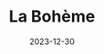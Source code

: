 ---
title: La Bohème
Theatre: First Coast Opera
Venue: Lewis Auditorium
date: 2023-12-30
opening_date: 2023-12-30
closing_date: 2023-12-31
showtimes:
- 2023-12-30 12:30:00
- 2023-12-31 18:00:00
playbill:
Website: https://www.firstcoastopera.com/la-boheme
Tickets: https://app.arts-people.com/index.php?ticketing=fcop&rd=1
show_details:
cast:
crew:
orchestra:
---
